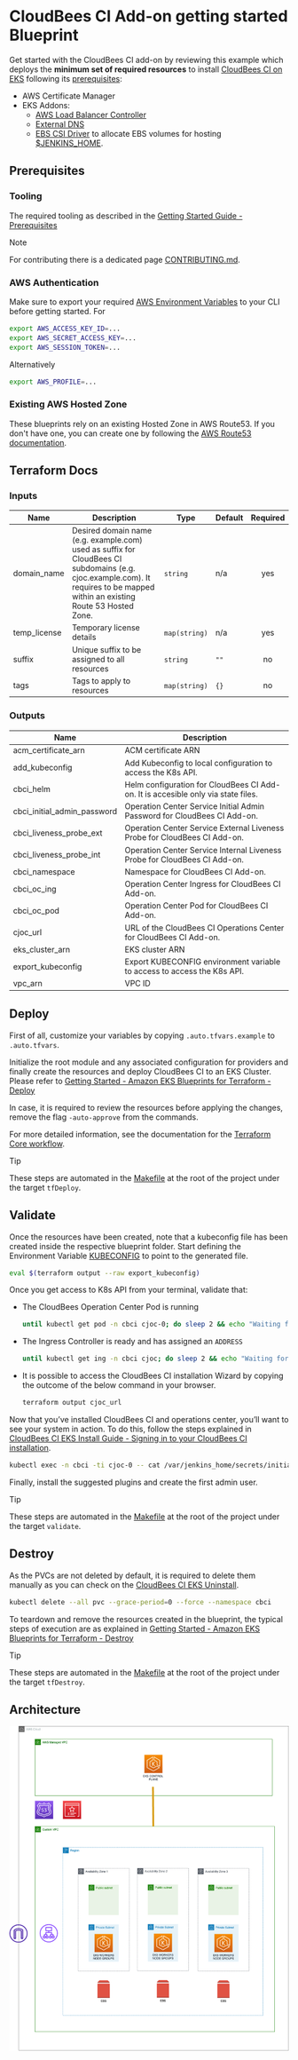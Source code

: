 # CloudBees CI Add-on getting started Blueprint

Get started with the CloudBees CI add-on by reviewing this example which deploys the **minimum set of required resources** to install [CloudBees CI on EKS](https://docs.cloudbees.com/docs/cloudbees-ci/latest/eks-install-guide/) following its [prerequisites](https://docs.cloudbees.com/docs/cloudbees-ci/latest/eks-install-guide/installing-eks-using-helm#_prerequisites):

- AWS Certificate Manager
- EKS Addons:
  - [AWS Load Balancer Controller](https://aws-ia.github.io/terraform-aws-eks-blueprints-addons/main/addons/aws-load-balancer-controller/)
  - [External DNS](https://aws-ia.github.io/terraform-aws-eks-blueprints-addons/main/addons/external-dns/)
  - [EBS CSI Driver](https://docs.aws.amazon.com/eks/latest/userguide/ebs-csi.html) to allocate EBS volumes for hosting [$JENKINS_HOME](https://docs.cloudbees.com/docs/cloudbees-ci/latest/backup-restore/jenkins-home).

## Prerequisites

### Tooling

The required tooling as described in the [Getting Started Guide - Prerequisites](https://aws-ia.github.io/terraform-aws-eks-blueprints/getting-started/#prerequisites)

> [!NOTE]
> For contributing there is a dedicated page [CONTRIBUTING.md](../../CONTRIBUTING.md).

### AWS Authentication

Make sure to export your required [AWS Environment Variables](https://docs.aws.amazon.com/cli/latest/userguide/cli-configure-envvars.html) to your CLI before getting started. For

  ```bash
  export AWS_ACCESS_KEY_ID=...
  export AWS_SECRET_ACCESS_KEY=...
  export AWS_SESSION_TOKEN=...
  ```

Alternatively

  ```bash
  export AWS_PROFILE=...
  ```

### Existing AWS Hosted Zone

These blueprints rely on an existing Hosted Zone in AWS Route53. If you don't have one, you can create one by following the [AWS Route53 documentation](https://docs.aws.amazon.com/Route53/latest/DeveloperGuide/hosted-zones-working-with.html).

## Terraform Docs

<!-- BEGIN_TF_DOCS -->
### Inputs

| Name | Description | Type | Default | Required |
|------|-------------|------|---------|:--------:|
| domain_name | Desired domain name (e.g. example.com) used as suffix for CloudBees CI subdomains (e.g. cjoc.example.com). It requires to be mapped within an existing Route 53 Hosted Zone. | `string` | n/a | yes |
| temp_license | Temporary license details | `map(string)` | n/a | yes |
| suffix | Unique suffix to be assigned to all resources | `string` | `""` | no |
| tags | Tags to apply to resources | `map(string)` | `{}` | no |

### Outputs

| Name | Description |
|------|-------------|
| acm_certificate_arn | ACM certificate ARN |
| add_kubeconfig | Add Kubeconfig to local configuration to access the K8s API. |
| cbci_helm | Helm configuration for CloudBees CI Add-on. It is accesible only via state files. |
| cbci_initial_admin_password | Operation Center Service Initial Admin Password for CloudBees CI Add-on. |
| cbci_liveness_probe_ext | Operation Center Service External Liveness Probe for CloudBees CI Add-on. |
| cbci_liveness_probe_int | Operation Center Service Internal Liveness Probe for CloudBees CI Add-on. |
| cbci_namespace | Namespace for CloudBees CI Add-on. |
| cbci_oc_ing | Operation Center Ingress for CloudBees CI Add-on. |
| cbci_oc_pod | Operation Center Pod for CloudBees CI Add-on. |
| cjoc_url | URL of the CloudBees CI Operations Center for CloudBees CI Add-on. |
| eks_cluster_arn | EKS cluster ARN |
| export_kubeconfig | Export KUBECONFIG environment variable to access to access the K8s API. |
| vpc_arn | VPC ID |
<!-- END_TF_DOCS -->

## Deploy

First of all, customize your variables by copying `.auto.tfvars.example` to `.auto.tfvars`.

Initialize the root module and any associated configuration for providers and finally create the resources and deploy CloudBees CI to an EKS Cluster. Please refer to [Getting Started - Amazon EKS Blueprints for Terraform - Deploy](https://aws-ia.github.io/terraform-aws-eks-blueprints/getting-started/#deploy)

In case, it is required to review the resources before applying the changes, remove the flag `-auto-approve` from the commands.

For more detailed information, see the documentation for the [Terraform Core workflow](https://www.terraform.io/intro/core-workflow).

> [!TIP]
> These steps are automated in the [Makefile](../../Makefile) at the root of the project under the target `tfDeploy`.

## Validate

Once the resources have been created, note that a kubeconfig file has been created inside the respective blueprint folder. Start defining the Environment Variable [KUBECONFIG](https://kubernetes.io/docs/concepts/configuration/organize-cluster-access-kubeconfig/#the-kubeconfig-environment-variable) to point to the generated file.

  ```sh
  eval $(terraform output --raw export_kubeconfig)
  ```

Once you get access to K8s API from your terminal, validate that:

- The CloudBees Operation Center Pod is running

  ```sh
  until kubectl get pod -n cbci cjoc-0; do sleep 2 && echo "Waiting for Pod to get ready"; done; echo "OC Pod is Ready"
  ```

- The Ingress Controller is ready and has assigned an `ADDRESS`

  ```sh
  until kubectl get ing -n cbci cjoc; do sleep 2 && echo "Waiting for Ingress to get ready"; done; echo "Ingress Ready"
  ```

- It is possible to access the CloudBees CI installation Wizard by copying the outcome of the below command in your browser.

  ```sh
  terraform output cjoc_url
  ```

Now that you’ve installed CloudBees CI and operations center, you’ll want to see your system in action. To do this, follow the steps explained in [CloudBees CI EKS Install Guide - Signing in to your CloudBees CI installation](https://docs.cloudbees.com/docs/cloudbees-ci/latest/eks-install-guide/installing-eks-using-helm#log-in).

  ```sh
  kubectl exec -n cbci -ti cjoc-0 -- cat /var/jenkins_home/secrets/initialAdminPassword
  ```

Finally, install the suggested plugins and create the first admin user.

> [!TIP]
> These steps are automated in the [Makefile](../../Makefile) at the root of the project under the target `validate`.

## Destroy

As the PVCs are not deleted by default, it is required to delete them manually as you can check on the [CloudBees CI EKS Uninstall](https://docs.cloudbees.com/docs/cloudbees-ci/latest/eks-install-guide/eks-uninstall).

  ```sh
  kubectl delete --all pvc --grace-period=0 --force --namespace cbci
  ```

To teardown and remove the resources created in the blueprint, the typical steps of execution are as explained in [Getting Started - Amazon EKS Blueprints for Terraform - Destroy](https://aws-ia.github.io/terraform-aws-eks-blueprints/getting-started/#destroy)

> [!TIP]
> These steps are automated in the [Makefile](../../Makefile) at the root of the project under the target `tfDestroy`.

## Architecture

![Architecture](../diagrams/getting-started.drawio.png)
